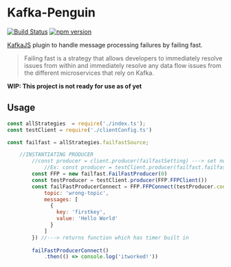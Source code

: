 # Kafka-Penguin

[![Build Status](https://travis-ci.com/Nevon/kafkajs-dlq.svg?branch=master)](https://travis-ci.com/Nevon/kafkajs-dlq)
[![npm version](https://badge.fury.io/js/kafkajs-dlq.svg)](https://badge.fury.io/js/kafkajs-dlq)

[KafkaJS](https://github.com/tulios/kafkajs) plugin to handle message
processing failures by failing fast. 

> Failing fast is a strategy that allows developers to immediately resolve issues
> from within and immediately resolve any data flow issues from the different 
> microservices that rely on Kafka. 

**WIP: This project is not ready for use as of yet**

## Usage

```javascript
const allStrategies  = require('./index.ts');
const testClient = require('./clientConfig.ts')

const failfast = allStrategies.failfastSource;

    //INSTANTIATING PRODUCER
        //const producer = client.producer(failfastSetting) ---> set num of retries
            //Ex: const producer = testClient.producer(failfast.failfastProducerClient)
        const FFP = new failfast.FailFastProducer(0)
        const testProducer = testClient.producer(FFP.FFPClient())
        const failFastProducerConnect = FFP.FFPConnect(testProducer.connect, testProducer.disconnect, testProducer.send, {
            topic: 'wrong-topic',
            messages: [
              {
                key: 'firstkey',
                value: 'Hello World'
              }
            ]
        }) //---> returns function which has timer built in
        
        failFastProducerConnect()
            .then(() => console.log('itworked!'))


